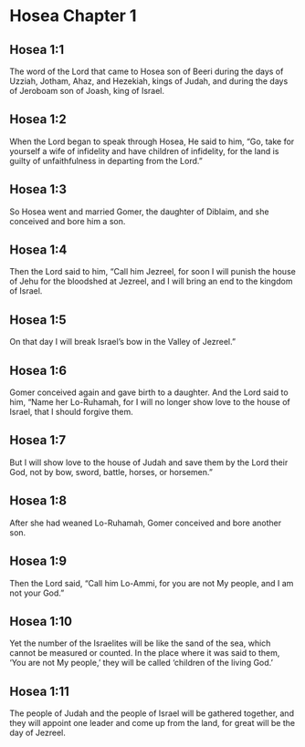 # Hosea Chapter 1

## Hosea 1:1
The word of the Lord that came to Hosea son of Beeri during the days of Uzziah, Jotham, Ahaz, and Hezekiah, kings of Judah, and during the days of Jeroboam son of Joash, king of Israel.

## Hosea 1:2
When the Lord began to speak through Hosea, He said to him, “Go, take for yourself a wife of infidelity and have children of infidelity, for the land is guilty of unfaithfulness in departing from the Lord.”

## Hosea 1:3
So Hosea went and married Gomer, the daughter of Diblaim, and she conceived and bore him a son.

## Hosea 1:4
Then the Lord said to him, “Call him Jezreel, for soon I will punish the house of Jehu for the bloodshed at Jezreel, and I will bring an end to the kingdom of Israel.

## Hosea 1:5
On that day I will break Israel’s bow in the Valley of Jezreel.”

## Hosea 1:6
Gomer conceived again and gave birth to a daughter. And the Lord said to him, “Name her Lo-Ruhamah, for I will no longer show love to the house of Israel, that I should forgive them.

## Hosea 1:7
But I will show love to the house of Judah and save them by the Lord their God, not by bow, sword, battle, horses, or horsemen.”

## Hosea 1:8
After she had weaned Lo-Ruhamah, Gomer conceived and bore another son.

## Hosea 1:9
Then the Lord said, “Call him Lo-Ammi, for you are not My people, and I am not your God.”

## Hosea 1:10
Yet the number of the Israelites will be like the sand of the sea, which cannot be measured or counted. In the place where it was said to them, ‘You are not My people,’ they will be called ‘children of the living God.’

## Hosea 1:11
The people of Judah and the people of Israel will be gathered together, and they will appoint one leader and come up from the land, for great will be the day of Jezreel.
